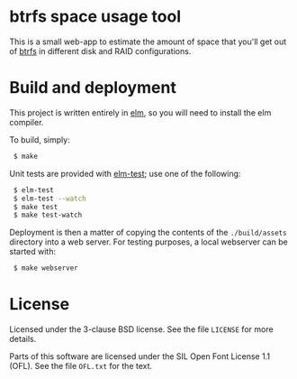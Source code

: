 btrfs space usage tool
======================

This is a small web-app to estimate the amount of space that you'll
get out of [btrfs](https://btrfs.wiki.kernel.org/index.php/Main_Page)
in different disk and RAID configurations.

Build and deployment
====================

This project is written entirely in [elm](https://elm-lang.org/), so
you will need to install the elm compiler.

To build, simply:

```sh
 $ make
```

Unit tests are provided with
[elm-test](https://github.com/elm-explorations/test); use one of the
following:

```sh
 $ elm-test
 $ elm-test --watch
 $ make test
 $ make test-watch
```

Deployment is then a matter of copying the contents of the
`./build/assets` directory into a web server. For testing purposes,
a local webserver can be started with:

```sh
 $ make webserver
```

License
=======

Licensed under the 3-clause BSD license. See the file `LICENSE` for more
details.

Parts of this software are licensed under the SIL Open Font License
1.1 (OFL). See the file `OFL.txt` for the text.
